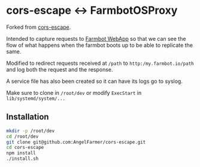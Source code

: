 # cors-escape <-> FarmbotOSProxy

Forked from [cors-escape](https://github.com/shalvah/cors-escape).

Intended to capture requests to [Farmbot WebApp](http://my.farm.bot) so that we can see the flow of what happens when the farmbot boots up to be able to replicate the same.

Modified to redirect requests received at `/path` to `http:/my.farmbot.io/path` and log both the request and the response.

A service file has also been created so it can have its logs go to syslog.

Make sure to clone in `/root/dev` or modify `ExecStart` in `lib/systemd/system/...` 

## Installation

```bash
mkdir -p /root/dev
cd /root/dev
git clone git@github.com:AngelFarmer/cors-escape.git
cd cors-escape
npm install
./install.sh
```